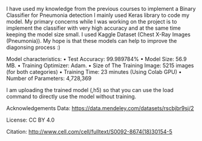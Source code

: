 I have used my knowledge from the previous courses to implement a Binary Classifier for Pneumonia detection I mainly used Keras library to code my model.
My primary concerns while I was working on the project is to implement the classifier with very high accuracy and at the same time keeping the model size small. 
I used Kaggle Dataset (Chest X-Ray Images (Pneumonia)). My hope is that these models can help to improve the diagonsing process :) 


Model characteristics:
•	Test Accuracy: 99.989784%
•	Model Size: 56.9 MB.
•	Training Optimizer: Adam.
•	Size of The Training Image: 5215 images (for both categories)
•	Training Time: 23 minutes (Using Colab GPU)
•	Number of Parameters: 4,728,369

I am uploading the trained model (,h5) so that you can use the load command to directly use the model without training.


Acknowledgements
Data: https://data.mendeley.com/datasets/rscbjbr9sj/2

License: CC BY 4.0

Citation: http://www.cell.com/cell/fulltext/S0092-8674(18)30154-5

